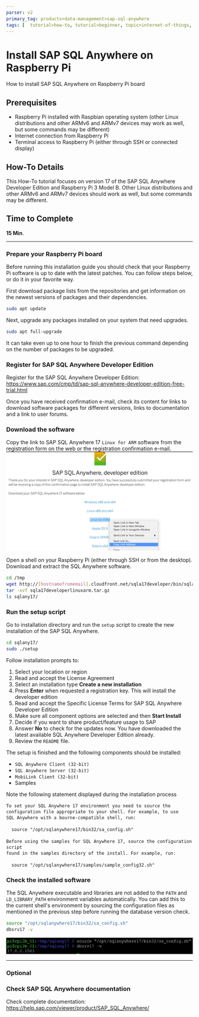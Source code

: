 ```yaml
---
parser: v2
primary_tag: products>data-management>sap-sql-anywhere
tags: [  tutorial>how-to, tutorial>beginner, topic>internet-of-things, programming-tool>sql, products>data-management>sap-sql-anywhere ]
---
```

# Install SAP SQL Anywhere on Raspberry Pi
<!-- description --> How to install SAP SQL Anywhere on Raspberry Pi board

## Prerequisites  
- Raspberry Pi installed with Raspbian operating system (other Linux distributions and other ARMv6 and ARMv7 devices may work as well, but some commands may be different)
- Internet connection from Raspberry Pi
- Terminal access to Raspberry Pi (either through SSH or connected display)

## How-To Details
This How-To tutorial focuses on version 17 of the SAP SQL Anywhere Developer Edition and Raspberry Pi 3 Model B. Other Linux distributions and other ARMv6 and ARMv7 devices should work as well, but some commands may be different.
## Time to Complete
**15 Min**.

---

### Prepare your Raspberry Pi board

Before running this installation guide you should check that your Raspberry Pi software is up to date with the latest patches. You can follow steps below, or do it in your favorite way.

First download package lists from the repositories and get information on the newest versions of packages and their dependencies.

```sh
sudo apt update
```

Next, upgrade any packages installed on your system that need upgrades.

```sh
sudo apt full-upgrade
```

It can take even up to one hour to finish the previous command depending on the number of packages to be upgraded.

### Register for SAP SQL Anywhere Developer Edition

Register for the SAP SQL Anywhere Developer Edition: <https://www.sap.com/cmp/td/sap-sql-anywhere-developer-edition-free-trial.html>

Once you have received confirmation e-mail, check its content for links to download software packages for different versions, links to documentation and a link to user forums.


### Download the software

Copy the link to SAP SQL Anywhere 17 `Linux for ARM` software from the registration form on the web or the registration confirmation e-mail.
![Copy the link](sqla01_01b.png)

Open a shell on your Raspberry Pi (either through SSH or from the desktop). Download and extract the SQL Anywhere software.

```sh
cd /tmp
wget http://[hostnamefromemail].cloudfront.net/sqla17developer/bin/sqla17developerlinuxarm.tar.gz
tar -xvf sqla17developerlinuxarm.tar.gz
ls sqlany17/
```

### Run the setup script

Go to installation directory and run the `setup` script to create the new installation of the SAP SQL Anywhere.
```sh
cd sqlany17/
sudo ./setup
```

Follow installation prompts to:

 1. Select your location or region
 2. Read and accept the License Agreement
 3. Select an installation type **Create a new installation**
 4. Press **Enter** when requested a registration key. This will install the developer edition
 5. Read and accept the Specific License Terms for SAP SQL Anywhere Developer Edition
 6. Make sure all component options are selected and then **Start Install**
 7. Decide if you want to share product/feature usage to SAP
 8. Answer **No** to check for the updates now. You have downloaded the latest available SQL Anywhere Developer Edition already.
 9. Review the `README` file.

The setup is finished and the following components should be installed:

- `SQL Anywhere Client (32-bit)`
- `SQL Anywhere Server (32-bit)`
- `MobiLink Client (32-bit)`
- Samples

Note the following statement displayed during the installation process
```
To set your SQL Anywhere 17 environment you need to source the
configuration file appropriate to your shell. For example, to use
SQL Anywhere with a bourne-compatible shell, run:

  source "/opt/sqlanywhere17/bin32/sa_config.sh"

Before using the samples for SQL Anywhere 17, source the configuration script
found in the samples directory of the install. For example, run:

  source "/opt/sqlanywhere17/samples/sample_config32.sh"
```

### Check the installed software

The SQL Anywhere executable and libraries are not added to the `PATH` and `LD_LIBRARY_PATH` environment variables automatically. You can add this to the current shell's environment by sourcing the configuration files as mentioned in the previous step before running the database version check.

```sh
source "/opt/sqlanywhere17/bin32/sa_config.sh"
dbsrv17 -v
```

![Check the db version](sqla01_02.png)

---

### Optional


### Check SAP SQL Anywhere documentation

Check complete documentation: <https://help.sap.com/viewer/product/SAP_SQL_Anywhere/>
